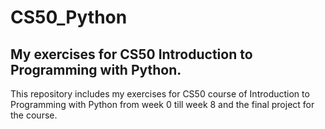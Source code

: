 # CS50_Python
## My exercises for CS50 Introduction to Programming with Python.
This repository includes my exercises for CS50 course of Introduction to Programming with Python from week 0 till week 8 and the final project for the course.
